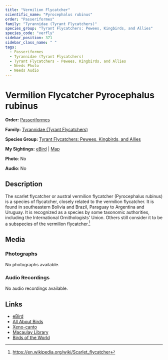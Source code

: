 ```yaml
---
title: "Vermilion Flycatcher"
scientific_name: "Pyrocephalus rubinus"
order: "Passeriformes"
family: "Tyrannidae (Tyrant Flycatchers)"
species_group: "Tyrant Flycatchers: Pewees, Kingbirds, and Allies"
species_code: "verfly"
sidebar_position: 371
sidebar_class_name: " "
tags: 
  - Passeriformes
  - Tyrannidae (Tyrant Flycatchers)
  - Tyrant Flycatchers - Pewees, Kingbirds, and Allies
  - Needs Photo
  - Needs Audio
---
```


# Vermilion Flycatcher <span className='sci_name'>Pyrocephalus rubinus</span>

**Order:** [Passeriformes](/tags/passeriformes)

**Family:** [Tyrannidae (Tyrant Flycatchers)](/tags/tyrannidae-tyrant-flycatchers)

**Species Group:** [Tyrant Flycatchers: Pewees, Kingbirds, and Allies](/tags/tyrant-flycatchers-pewees-kingbirds-and-allies)

**My Sightings:** [eBird](https://ebird.org/lifelist?r=world&time=life&spp=verfly) | [Map](/map?species_code=verfly)

**Photo**: No 

**Audio**: No

## Description
The scarlet flycatcher or austral vermilion flycatcher (Pyrocephalus rubinus) is a species of flycatcher, closely related to the vermilion flycatcher. It is found in southeastern Bolivia and Brazil, Paraguay to Argentina and Uruguay.  It is recognized as a species by some taxonomic authorities, including the International Ornithologists' Union.  Others still consider it to be a subspecies of the vermilion flycatcher.[^1]

[^1]: https://en.wikipedia.org/wiki/Scarlet_flycatcher

## Media
### Photographs
No photographs available.

### Audio Recordings
No audio recordings available.

## Links
* [eBird](https://ebird.org/species/verfly) 
* [All About Birds](https://www.allaboutbirds.org/guide/verfly) 
* [Xeno-canto](https://www.xeno-canto.org/species/pyrocephalus-rubinus) 
* [Macaulay Library](https://search.macaulaylibrary.org/catalog?taxonCode=verfly&sort=rating_rank_desc)
* [Birds of the World](https://birdsoftheworld.org/bow/species/verfly)
